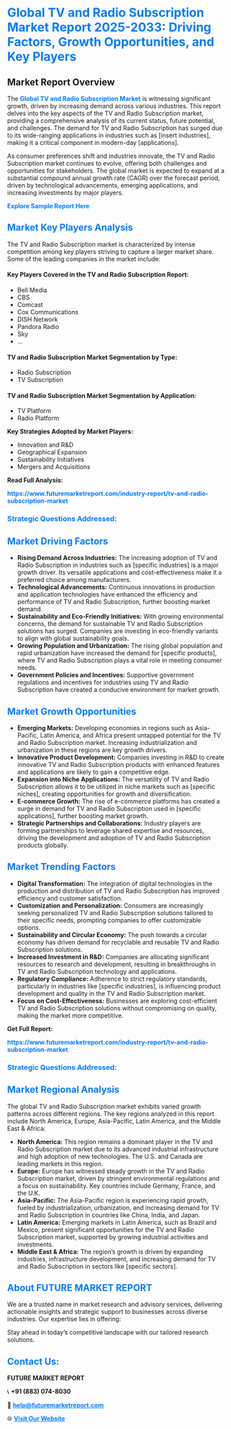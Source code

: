 <h1 style="color: #007BFF;">Global TV and Radio Subscription Market Report 2025-2033: Driving Factors, Growth Opportunities, and Key Players</h1>

<section id="overview">
<h2>Market Report Overview</h2>
<p>The <a href="https://www.futuremarketreport.com/industry-report/tv-and-radio-subscription-market" style="color: #007BFF; text-decoration: none;"><strong>Global TV and Radio Subscription Market</strong></a> is witnessing significant growth, driven by increasing demand across various industries. This report delves into the key aspects of the TV and Radio Subscription market, providing a comprehensive analysis of its current status, future potential, and challenges. The demand for TV and Radio Subscription has surged due to its wide-ranging applications in industries such as [insert industries], making it a critical component in modern-day [applications].</p>
<p>As consumer preferences shift and industries innovate, the TV and Radio Subscription market continues to evolve, offering both challenges and opportunities for stakeholders. The global market is expected to expand at a substantial compound annual growth rate (CAGR) over the forecast period, driven by technological advancements, emerging applications, and increasing investments by major players.</p>
</section>

<section id="overview">
<p><a href="https://www.futuremarketreport.com/request-sample/reportId=97164" style="color: #007BFF; text-decoration: none;"><strong>Explore Sample Report Here</strong></a></p>
</section>

<section id="key-players">
<h2 style="color: #007BFF;">Market Key Players Analysis</h2>
<p>The TV and Radio Subscription market is characterized by intense competition among key players striving to capture a larger market share. Some of the leading companies in the market include:</p>
<h4>Key Players Covered in the TV and Radio Subscription Report:</h4>
<ul><li>Bell Media</li><li>CBS</li><li>Comcast</li><li>Cox Communications</li><li>DISH Network</li><li>Pandora Radio</li><li>Sky</li><li>...</li></ul>
<h4>TV and Radio Subscription Market Segmentation by Type:</h4>
<ul><li>Radio Subscription</li><li>TV Subscription</li></ul>

<h4>TV and Radio Subscription Market Segmentation by Application:</h4>
<ul><li>TV Platform</li><li>Radio Platform</li></ul>
<p><strong>Key Strategies Adopted by Market Players:</strong></p>
<ul>
<li>Innovation and R&D</li>
<li>Geographical Expansion</li>
<li>Sustainability Initiatives</li>
<li>Mergers and Acquisitions</li>
</ul>
</section>

<section>
<p><strong>Read Full Analysis: </strong></p><a href="https://www.futuremarketreport.com/industry-report/tv-and-radio-subscription-market" style="color: #007BFF; text-decoration: none;"><strong>https://www.futuremarketreport.com/industry-report/tv-and-radio-subscription-market</strong></a>
<h3 style="color: #007BFF;">Strategic Questions Addressed:</h3>
</section>

<section id="driving-factors">
<h2 style="color: #007BFF;">Market Driving Factors</h2>
<ul>
<li><strong>Rising Demand Across Industries:</strong> The increasing adoption of TV and Radio Subscription in industries such as [specific industries] is a major growth driver. Its versatile applications and cost-effectiveness make it a preferred choice among manufacturers.</li>
<li><strong>Technological Advancements:</strong> Continuous innovations in production and application technologies have enhanced the efficiency and performance of TV and Radio Subscription, further boosting market demand.</li>
<li><strong>Sustainability and Eco-Friendly Initiatives:</strong> With growing environmental concerns, the demand for sustainable TV and Radio Subscription solutions has surged. Companies are investing in eco-friendly variants to align with global sustainability goals.</li>
<li><strong>Growing Population and Urbanization:</strong> The rising global population and rapid urbanization have increased the demand for [specific products], where TV and Radio Subscription plays a vital role in meeting consumer needs.</li>
<li><strong>Government Policies and Incentives:</strong> Supportive government regulations and incentives for industries using TV and Radio Subscription have created a conducive environment for market growth.</li>
</ul>
</section>

<section id="growth-opportunities">
<h2 style="color: #007BFF;">Market Growth Opportunities</h2>
<ul>
<li><strong>Emerging Markets:</strong> Developing economies in regions such as Asia-Pacific, Latin America, and Africa present untapped potential for the TV and Radio Subscription market. Increasing industrialization and urbanization in these regions are key growth drivers.</li>
<li><strong>Innovative Product Development:</strong> Companies investing in R&D to create innovative TV and Radio Subscription products with enhanced features and applications are likely to gain a competitive edge.</li>
<li><strong>Expansion into Niche Applications:</strong> The versatility of TV and Radio Subscription allows it to be utilized in niche markets such as [specific niches], creating opportunities for growth and diversification.</li>
<li><strong>E-commerce Growth:</strong> The rise of e-commerce platforms has created a surge in demand for TV and Radio Subscription used in [specific applications], further boosting market growth.</li>
<li><strong>Strategic Partnerships and Collaborations:</strong> Industry players are forming partnerships to leverage shared expertise and resources, driving the development and adoption of TV and Radio Subscription products globally.</li>
</ul>
</section>

<section id="trending-factors">
<h2 style="color: #007BFF;">Market Trending Factors</h2>
<ul>
<li><strong>Digital Transformation:</strong> The integration of digital technologies in the production and distribution of TV and Radio Subscription has improved efficiency and customer satisfaction.</li>
<li><strong>Customization and Personalization:</strong> Consumers are increasingly seeking personalized TV and Radio Subscription solutions tailored to their specific needs, prompting companies to offer customizable options.</li>
<li><strong>Sustainability and Circular Economy:</strong> The push towards a circular economy has driven demand for recyclable and reusable TV and Radio Subscription solutions.</li>
<li><strong>Increased Investment in R&D:</strong> Companies are allocating significant resources to research and development, resulting in breakthroughs in TV and Radio Subscription technology and applications.</li>
<li><strong>Regulatory Compliance:</strong> Adherence to strict regulatory standards, particularly in industries like [specific industries], is influencing product development and quality in the TV and Radio Subscription market.</li>
<li><strong>Focus on Cost-Effectiveness:</strong> Businesses are exploring cost-efficient TV and Radio Subscription solutions without compromising on quality, making the market more competitive.</li>
</ul>
</section>

<section>
<p><strong>Get Full Report: </strong></p><a href="https://www.futuremarketreport.com/industry-report/tv-and-radio-subscription-market" style="color: #007BFF; text-decoration: none;"><strong>https://www.futuremarketreport.com/industry-report/tv-and-radio-subscription-market</strong></a>
<h3 style="color: #007BFF;">Strategic Questions Addressed:</h3>
</section>


<section id="regional-analysis">
<h2 style="color: #007BFF;">Market Regional Analysis</h2>
<p>The global TV and Radio Subscription market exhibits varied growth patterns across different regions. The key regions analyzed in this report include North America, Europe, Asia-Pacific, Latin America, and the Middle East & Africa:</p>
<ul>
<li><strong>North America:</strong> This region remains a dominant player in the TV and Radio Subscription market due to its advanced industrial infrastructure and high adoption of new technologies. The U.S. and Canada are leading markets in this region.</li>
<li><strong>Europe:</strong> Europe has witnessed steady growth in the TV and Radio Subscription market, driven by stringent environmental regulations and a focus on sustainability. Key countries include Germany, France, and the U.K.</li>
<li><strong>Asia-Pacific:</strong> The Asia-Pacific region is experiencing rapid growth, fueled by industrialization, urbanization, and increasing demand for TV and Radio Subscription in countries like China, India, and Japan.</li>
<li><strong>Latin America:</strong> Emerging markets in Latin America, such as Brazil and Mexico, present significant opportunities for the TV and Radio Subscription market, supported by growing industrial activities and investments.</li>
<li><strong>Middle East & Africa:</strong> The region’s growth is driven by expanding industries, infrastructure development, and increasing demand for TV and Radio Subscription in sectors like [specific sectors].</li>
</ul>
</section>

<footer>
<h2 style="color: #007BFF;">About FUTURE MARKET REPORT</h2>
<p>We are a trusted name in market research and advisory services, delivering actionable insights and strategic support to businesses across diverse industries. Our expertise lies in offering:</p>

<p>Stay ahead in today’s competitive landscape with our tailored research solutions.</p>

<h2 style="color: #007BFF;">Contact Us:</h2>
<p><strong>FUTURE MARKET REPORT</strong></p>
<p>📞 <strong>+91 (883) 074-8030</strong></p>
<p>📧 <strong><a href="mailto:help@futuremarketreport.com" style="color: #007BFF;">help@futuremarketreport.com</a></strong></p>
<p>🌐 <strong><a href="https://www.futuremarketreport.com/" style="color: #007BFF;">Visit Our Website</a></strong></p>
</footer>